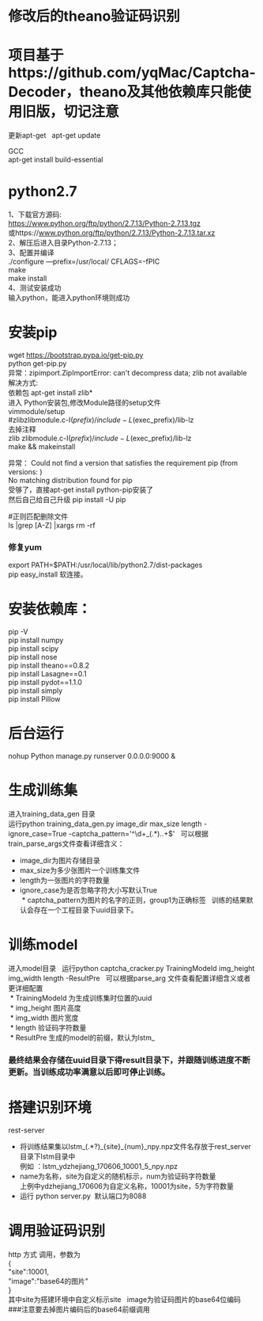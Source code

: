 # 修改后的theano验证码识别
# 项目基于https://github.com/yqMac/Captcha-Decoder，theano及其他依赖库只能使用旧版，切记注意    

更新apt-get  
apt-get update  
  

GCC  
apt-get install build-essential  


# python2.7
1、下载官方源码:   
https://www.python.org/ftp/python/2.7.13/Python-2.7.13.tgz  
或https://www.python.org/ftp/python/2.7.13/Python-2.7.13.tar.xz  
2、解压后进入目录Python-2.7.13；  
3、配置并编译  
./configure —prefix=/usr/local/  CFLAGS=-fPIC  
make   
make install  
4、测试安装成功  
输入python，能进入python环境则成功  

# 安装pip  
wget https://bootstrap.pypa.io/get-pip.py   
python get-pip.py  
异常：zipimport.ZipImportError: can't decompress data; zlib not available  
解决方式:   
依赖包  apt-get install zlib*  
进入 Python安装包,修改Module路径的setup文件  
vimmodule/setup  
#zlibzlibmodule.c-I$(prefix)/include-L$(exec_prefix)/lib-lz  
去掉注释   
zlib zlibmodule.c-I$(prefix)/include-L$(exec\_prefix)/lib-lz  
make && makeinstall  

异常： Could not find a version that satisfies the requirement pip (from versions: )  
No matching distribution found for pip  
受够了，直接apt-get install python-pip安装了  
然后自己给自己升级 pip  install -U pip  

#正则匹配删除文件  
ls |grep [A-Z] |xargs rm -rf  
  
### 修复yum  
export PATH=$PATH:/usr/local/lib/python2.7/dist-packages  
pip easy_install 软连接。  
# 安装依赖库：  
pip -V  
pip install numpy  
pip install scipy  
pip install nose  
pip install theano==0.8.2  
pip install Lasagne==0.1  
pip install pydot==1.1.0  
pip install simply  
pip install Pillow  

# 后台运行  
nohup Python manage.py runserver 0.0.0.0:9000 &  
  
# 生成训练集
进入training_data_gen 目录  
运行python training_data\_gen.py image\_dir max\_size length -ignore\_case=True -captcha\_pattern='^\d+\_(.*)\..+$'  
可以根据train\_parse\_args文件查看详细含义：  
  * image\_dir为图片存储目录  
  * max\_size为多少张图片一个训练集文件  
  * length为一张图片的字符数量  
  * ignore\_case为是否忽略字符大小写默认True  
  * captcha\_pattern为图片的名字的正则，group1为正确标签  
训练的结果默认会存在一个工程目录下uuid目录下。
# 训练model  
进入model目录  
运行python  captcha_cracker.py TrainingModeId img\_height img\_width length -ResultPre  
可以根据parse\_arg 文件查看配置详细含义或者更详细配置  
  * TrainingModeId 为生成训练集时位置的uuid  
  * img\_height 图片高度  
  * img\_width 图片宽度  
  * length 验证码字符数量  
  * ResultPre 生成的model的前缀，默认为lstm_  
### 最终结果会存储在uuid目录下得result目录下，并跟随训练进度不断更新。当训练成功率满意以后即可停止训练。

# 搭建识别环境
rest-server
 * 将训练结果集以lstm_(.*?)\_{site}\_{num}\_npy.npz文件名存放于rest_server目录下lstm目录中  
 例如 ：lstm\_ydzhejiang\_170606\_10001\_5_npy.npz  
 * name为名称，site为自定义的随机标示，num为验证码字符数量  
 上例中ydzhejiang_170606为自定义名称，10001为site，5为字符数量  
 * 运行 python server.py  默认端口为8088
# 调用验证码识别
http 方式 调用，参数为  
{  
  "site":10001,  
  "image":"base64的图片"  
}  
其中site为搭建环境中自定义标示site  
image为验证码图片的base64位编码  
###注意要去掉图片编码后的base64前缀调用
